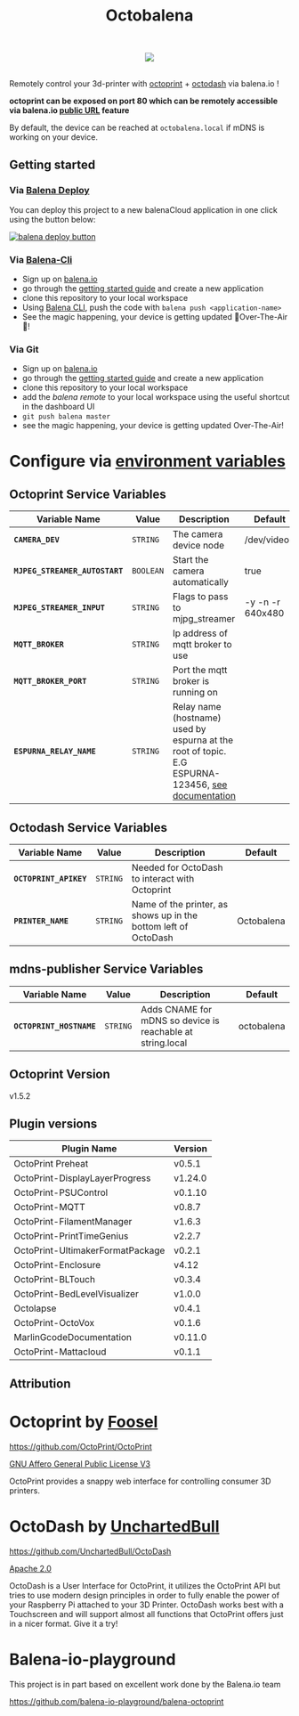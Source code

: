 <h1 align="center"> Octobalena</h1><br>
  <p align="center" >
  <img align="center" src="https://user-images.githubusercontent.com/26458780/69140128-cba46e80-0ab9-11ea-8980-075f71039643.png">
  <br><br>
</p>

Remotely control your 3d-printer with [octoprint](https://github.com/foosel/OctoPrint) + [octodash](https://github.com/UnchartedBull/OctoDash) via balena.io !

**octoprint can be exposed on port 80 which can be remotely accessible via balena.io [public URL](https://docs.balena.io/management/devices/#enable-public-device-url) feature**

By default, the device can be reached at `octobalena.local` if mDNS is working on your device.

## Getting started

### Via [Balena Deploy](https://www.balena.io/docs/learn/deploy/deploy-with-balena-button/)

You can deploy this project to a new balenaCloud application in one click using the button below:

[![balena deploy button](https://www.balena.io/deploy.png)](https://dashboard.balena-cloud.com/deploy?repoUrl=https://github.com/dhumphrey7/octobalena/)

### Via [Balena-Cli](https://www.balena.io/docs/reference/balena-cli/)

- Sign up on [balena.io](https://dashboard.balena.io/signup)
- go through the [getting started guide](https://balena.io/docs/learn/getting-started) and create a new application
- clone this repository to your local workspace
- Using [Balena CLI](https://www.balena.io/docs/reference/cli/), push the code with `balena push <application-name>`
- See the magic happening, your device is getting updated 🌟Over-The-Air🌟!

### Via Git

- Sign up on [balena.io](https://dashboard.balena.io/signup)
- go through the [getting started guide](https://balena.io/docs/learn/getting-started) and create a new application
- clone this repository to your local workspace
- add the _balena remote_ to your local workspace using the useful shortcut in the dashboard UI
- `git push balena master`
- see the magic happening, your device is getting updated Over-The-Air!

# Configure via [environment variables](https://docs.resin.io/management/env-vars/)

## Octoprint Service Variables
Variable Name | Value | Description | Default
------------ | ------------- | ------------- | -------------
**`CAMERA_DEV`** | `STRING` | The camera device node | /dev/video0
**`MJPEG_STREAMER_AUTOSTART`** | `BOOLEAN` | Start the camera automatically  | true
**`MJPEG_STREAMER_INPUT`** | `STRING` | Flags to pass to mjpg_streamer | -y -n -r 640x480
**`MQTT_BROKER`** | `STRING` | Ip address of mqtt broker to use | 
**`MQTT_BROKER_PORT`** | `STRING` | Port the mqtt broker is running on | 
**`ESPURNA_RELAY_NAME`** | `STRING` | Relay name (hostname) used by espurna at the root of topic. E.G ESPURNA-123456, [see documentation](https://github.com/xoseperez/espurna/wiki/Configuration#direct-http-settings-api)  | 

## Octodash Service Variables
Variable Name | Value | Description | Default
------------ | ------------- | ------------- | -------------
**`OCTOPRINT_APIKEY`** | `STRING` | Needed for OctoDash to interact with Octoprint | 
**`PRINTER_NAME`** | `STRING` | Name of the printer, as shows up in the bottom left of OctoDash  | Octobalena

## mdns-publisher Service Variables
Variable Name | Value | Description | Default
------------ | ------------- | ------------- | -------------
**`OCTOPRINT_HOSTNAME`** | `STRING` | Adds CNAME for mDNS so device is reachable at string.local | octobalena

## Octoprint Version

v1.5.2

## Plugin versions

Plugin Name                           | Version
--------------------------------------| -------
OctoPrint Preheat                     |  v0.5.1
OctoPrint-DisplayLayerProgress        |  v1.24.0
OctoPrint-PSUControl                  |  v0.1.10
OctoPrint-MQTT                        |  v0.8.7
OctoPrint-FilamentManager             |  v1.6.3
OctoPrint-PrintTimeGenius             |  v2.2.7
OctoPrint-UltimakerFormatPackage      |  v0.2.1
OctoPrint-Enclosure                   |  v4.12
OctoPrint-BLTouch                     |  v0.3.4
OctoPrint-BedLevelVisualizer          |  v1.0.0
Octolapse                             |  v0.4.1
OctoPrint-OctoVox                     |  v0.1.6
MarlinGcodeDocumentation              |  v0.11.0
OctoPrint-Mattacloud                  |  v0.1.1


## Attribution

# **Octoprint by [Foosel](https://github.com/foosel/)**

https://github.com/OctoPrint/OctoPrint

[GNU Affero General Public License V3](https://www.gnu.org/licenses/agpl-3.0.html)

OctoPrint provides a snappy web interface for controlling consumer 3D printers.

# **OctoDash by [UnchartedBull](https://github.com/UnchartedBull)**

https://github.com/UnchartedBull/OctoDash

[Apache 2.0](https://github.com/UnchartedBull/OctoDash/blob/master/LICENSE.md)

OctoDash is a User Interface for OctoPrint, it utilizes the OctoPrint API but tries to use modern design principles in order to fully enable the power of your Raspberry Pi attached to your 3D Printer. OctoDash works best with a Touchscreen and will support almost all functions that OctoPrint offers just in a nicer format. Give it a try! 

# Balena-io-playground

This project is in part based on excellent work done by the Balena.io team

https://github.com/balena-io-playground/balena-octoprint
